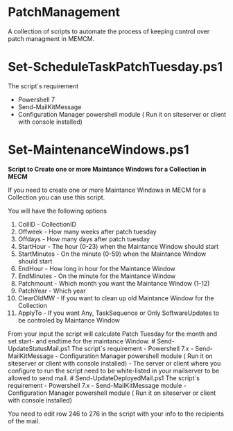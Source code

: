# PatchManagement
A collection of scripts to automate the process of keeping control over patch managment in MEMCM.
# Set-ScheduleTaskPatchTuesday.ps1
The script´s requirement
- Powershell 7
- Send-MailKitMessage
- Configuration Manager powershell module ( Run it on siteserver or client with console installed)
# Set-MaintenanceWindows.ps1
<B>Script to Create one or more Maintance Windows for a Collection in MECM</b>
<p>
If you need to create one or more Maintance Windows in MECM for a Collection you can use this script.
<p>You will have the following options
<ol>
  <li>CollID - CollectionID
  <li>Offweek - How many weeks after patch tuesday
  <li>Offdays - How many days after patch tuesday
  <li>StartHour - The hour (0-23) when the Maintance Window should start
  <li>StartMinutes - On the minute (0-59) when the Maintance Window should start
  <li>EndHour - How long in hour for the Maintance Window
  <li>EndMinutes - On the minute for the Maintance Window  
  <li>Patchmount - Which month you want the Maintance Window (1-12)
  <li>PatchYear - Which year
  <li>ClearOldMW - If you want to clean up old Maintance Window for the Collection
  <li>ApplyTo - If you want Any, TaskSequence or Only SoftwareUpdates to be controled by Maintance Window  
</ol>    
<p>From your input the script will calculate Patch Tuesday for the month and set start- and endtime for the maintance Window.
# Send-UpdateStatusMail.ps1
  The script´s requirement
- Powershell 7.x
- Send-MailKitMessage
- Configuration Manager powershell module ( Run it on siteserver or client with console installed)
- The server or client where you configure to run the script need to be white-listed in your mailserver to be allowed to send mail.
# Send-UpdateDeployedMail.ps1
  The script´s requirement
- Powershell 7.x
- Send-MailKitMessage module
- Configuration Manager powershell module ( Run it on siteserver or client with console installed)

You need to edit row 246 to 276 in the script with your info to the recipients of the mail.
